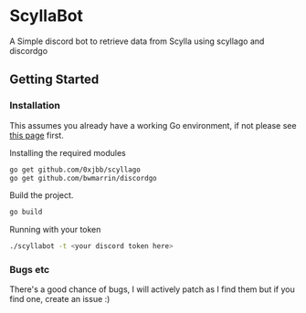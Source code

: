 # ScyllaBot

A Simple discord bot to retrieve data from Scylla using scyllago and discordgo

## Getting Started

### Installation

This assumes you already have a working Go environment, if not please see
[this page](https://golang.org/doc/install) first.

Installing the required modules

```bash
go get github.com/0xjbb/scyllago
go get github.com/bwmarrin/discordgo
```

Build the project.

```bash
go build
```

Running with your token
```bash
./scyllabot -t <your discord token here>
```

### Bugs etc

There's a good chance of bugs, I will actively patch as I find them but if you find one, create an issue :)